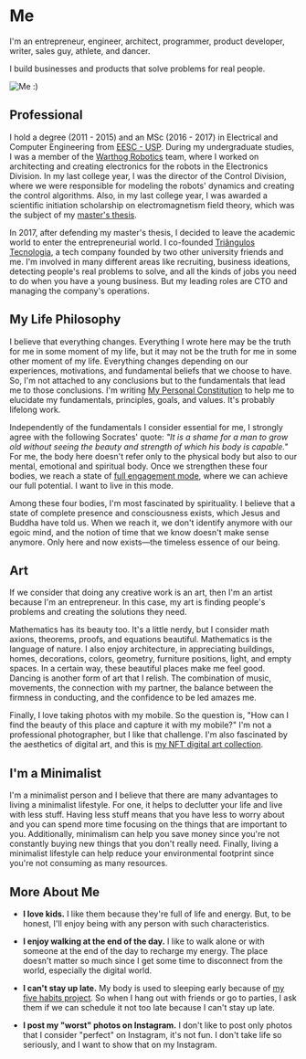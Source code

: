 # Me

I'm an entrepreneur, engineer, architect, programmer, product developer, writer, sales guy, athlete, and dancer.

I build businesses and products that solve problems for real people.

![Me :)](/me.webp)

## Professional

I hold a degree (2011 - 2015) and an MSc (2016 - 2017) in Electrical and Computer Engineering from [EESC - USP](https://eesc.usp.br/). During my undergraduate studies, I was a member of the [Warthog Robotics](https://wr.sc.usp.br/en/home/) team, where I worked on architecting and creating electronics for the robots in the Electronics Division. In my last college year, I was the director of the Control Division, where we were responsible for modeling the robots' dynamics and creating the control algorithms. Also, in my last college year, I was awarded a scientific initiation scholarship on electromagnetism field theory, which was the subject of my [master's thesis](https://teses.usp.br/teses/disponiveis/18/18155/tde-10112017-093250/en.php).

In 2017, after defending my master's thesis, I decided to leave the academic world to enter the entrepreneurial world. I co-founded [Triângulos Tecnologia](https://triangulostecnologia.com), a tech company founded by two other university friends and me. I'm involved in many different areas like recruiting, business ideations, detecting people's real problems to solve, and all the kinds of jobs you need to do when you have a young business. But my leading roles are CTO and managing the company's operations.

## My Life Philosophy

I believe that everything changes. Everything I wrote here may be the truth for me in some moment of my life, but it may not be the truth for me in some other moment of my life. Everything changes depending on our experiences, motivations, and fundamental beliefs that we choose to have. So, I'm not attached to any conclusions but to the fundamentals that lead me to those conclusions. I'm writing [My Personal Constitution](/my-personal-constitution) to help me to elucidate my fundamentals, principles, goals, and values. It's probably lifelong work.

Independently of the fundamentals I consider essential for me, I strongly agree with the following Socrates' quote: _"It is a shame for a man to grow old without seeing the beauty and strength of which his body is capable."_ For me, the body here doesn't refer only to the physical body but also to our mental, emotional and spiritual body. Once we strengthen these four bodies, we reach a state of [full engagement mode](/books/the-power-of-full-engagement), where we can achieve our full potential. I want to live in this mode.

Among these four bodies, I'm most fascinated by spirituality. I believe that a state of complete presence and consciousness exists, which Jesus and Buddha have told us. When we reach it, we don't identify anymore with our egoic mind, and the notion of time that we know doesn't make sense anymore. Only here and now exists—the timeless essence of our being.

## Art

If we consider that doing any creative work is an art, then I'm an artist because I'm an entrepreneur. In this case, my art is finding people's problems and creating the solutions they need.

Mathematics has its beauty too. It's a little nerdy, but I consider math axions, theorems, proofs, and equations beautiful. Mathematics is the language of nature. I also enjoy architecture, in appreciating buildings, homes, decorations, colors, geometry, furniture positions, light, and empty spaces. In a certain way, these beautiful places make me feel good. Dancing is another form of art that I relish. The combination of music, movements, the connection with my partner, the balance between the firmness in conducting, and the confidence to be led amazes me.

Finally, I love taking photos with my mobile. So the question is, "How can I find the beauty of this place and capture it with my mobile?" I'm not a professional photographer, but I like that challenge. I'm also fascinated by the aesthetics of digital art, and this is [my NFT digital art collection](/art).

## I'm a Minimalist

I'm a minimalist person and I believe that there are many advantages to living a minimalist lifestyle. For one, it helps to declutter your life and live with less stuff. Having less stuff means that you have less to worry about and you can spend more time focusing on the things that are important to you. Additionally, minimalism can help you save money since you're not constantly buying new things that you don't really need. Finally, living a minimalist lifestyle can help reduce your environmental footprint since you're not consuming as many resources.

## More About Me

- **I love kids.** I like them because they're full of life and energy. But, to be honest, I'll enjoy being with any person with such characteristics.

- **I enjoy walking at the end of the day.** I like to walk alone or with someone at the end of the day to recharge my energy. The place doesn't matter so much since I get some time to disconnect from the world, especially the digital world.

- **I can't stay up late.** My body is used to sleeping early because of [my five habits project](/five-habits-for-the-next-five-years). So when I hang out with friends or go to parties, I ask them if we can schedule it not too late because I can't stay up late.

- **I post my "worst" photos on Instagram.** I don't like to post only photos that I consider "perfect" on Instagram, it's not fun. I don't take life so seriously, and I want to show that on my Instagram.
